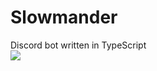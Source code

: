 # Slowmander

Discord bot written in TypeScript  
![](https://cdn.discordapp.com/attachments/745757285233590392/779904846014316544/4.png)
